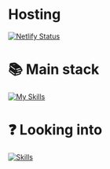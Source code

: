 # Hosting
[![Netlify Status](https://api.netlify.com/api/v1/badges/4a2c2b1f-33bb-4141-9771-d0529a2435df/deploy-status)](https://neo-nasa.netlify.app)

# 📚 Main stack
[![My Skills](https://skillicons.dev/icons?i=react,js,css,emotion,bootstrap,webpack)](https://skillicons.dev)

# ❓ Looking into
[![Skills](https://skillicons.dev/icons?i=sass,jest,redux,next)](https://skillicons.dev)
